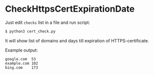 # CheckHttpsCertExpirationDate

Just edit `checks` list in a file and run script:

```bash
$ python3 cert_check.py 
```
It will show list of domains and days till expiration of HTTPS-certificate.

Example output:
```
google.com  53
example.com 102
bing.com    173
```

